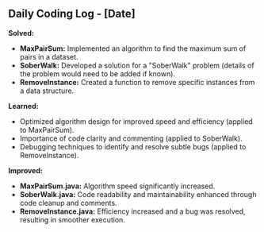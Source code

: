 ## Daily Coding Log - [Date]

**Solved:**

*   **MaxPairSum:** Implemented an algorithm to find the maximum sum of pairs in a dataset.
*   **SoberWalk:** Developed a solution for a "SoberWalk" problem (details of the problem would need to be added if known).
*   **RemoveInstance:** Created a function to remove specific instances from a data structure.


**Learned:**

*   Optimized algorithm design for improved speed and efficiency (applied to MaxPairSum).
*   Importance of code clarity and commenting (applied to SoberWalk).
*   Debugging techniques to identify and resolve subtle bugs (applied to RemoveInstance).


**Improved:**

*   **MaxPairSum.java:** Algorithm speed significantly increased.
*   **SoberWalk.java:** Code readability and maintainability enhanced through code cleanup and comments.
*   **RemoveInstance.java:** Efficiency increased and a bug was resolved, resulting in smoother execution.